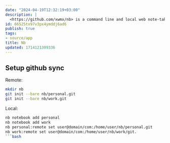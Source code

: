 ```yaml
---
date: "2024-04-19T12:32:19+03:00"
description: |
  <https://github.com/xwmx/nb> is a command line and local web note‑taking, bookmarking, archiving, and knowledge base application
id: 66525tx97v3px4ymddj6ad6
publish: true
tags:
- source/app
title: Nb
updated: 1714121309336
---
```


## Setup github sync

Remote:

```bash
mkdir nb
git init --bare nb/personal.git
git init --bare nb/work.git
```

Local:

```bash
nb notebook add personal
nb notebook add work
nb personal:remote set user@domain/com:/home/user/nb/personal.git
nb work:remote set user@domain/com:/home/user/nb/work/git.
```bash
